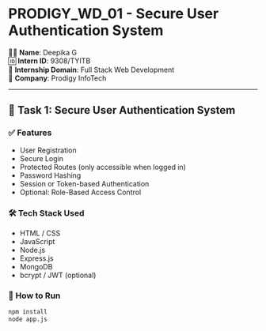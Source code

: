 # PRODIGY_WD_01 - Secure User Authentication System

👩‍💻 **Name**: Deepika G  
🆔 **Intern ID**: 9308/TYITB  
💼 **Internship Domain**: Full Stack Web Development  
🏢 **Company**: Prodigy InfoTech  

---

## 🔐 Task 1: Secure User Authentication System

### ✅ Features

- User Registration
- Secure Login
- Protected Routes (only accessible when logged in)
- Password Hashing
- Session or Token-based Authentication
- Optional: Role-Based Access Control

### 🛠️ Tech Stack Used

- HTML / CSS
- JavaScript
- Node.js
- Express.js
- MongoDB
- bcrypt / JWT (optional)

### 🚀 How to Run

```bash
npm install
node app.js
